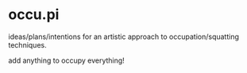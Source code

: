 occu.pi
========

ideas/plans/intentions for an artistic approach to occupation/squatting techniques.

add anything to occupy everything!
